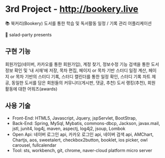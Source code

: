 # 3rd Project - http://bookery.live #

:books: 북커리(Bookery) 도서를 통한 학습 및 독서활동 일정 / 기록 관리 어플리케이션

:herb: salad-party presents

## 구현 기능 ##

회원가입(네이버, 카카오를 통한 회원가입), 계정 찾기, 정보수정 기능 검색을 통한 도서 정보 확인 및 ‘내 서재’에 저장, 목차 편집, 페이지 or 목차 기반 스터디 일정 계산, 페이지 or 목차 기반의 스터디 기록, 스터디 캘린더를 통한 일정 확인, 스터디 기록 차트 제공, 동일한 도서를 담은 회원들의 커뮤니티(게시판, 댓글, 추천) 도서 랭킹(추천), 회원 활동에 대한 어워즈(awards)

## 사용 기술 ##
- Front-End: HTML5, Javascript, Jquery, jspServlet, BootStrap,
- Back-End: Spring, MySql, Mybatis, commons-dbcp, Jackson, javax.mail, jstl, junit4, log4j, maven, aspectj, log4j2, jsoup, Lombok
- Open Api: 네이버 로그인 api, 카카오 로그인 api, 네이버 검색 api, AMChart, Chartjs, aos, sweetalert, checkbox2button, booklet, ios picker, owl carousel, fullcalendar
- Tool: sts, workbench, git, chrome, naver-cloud platform micro server
